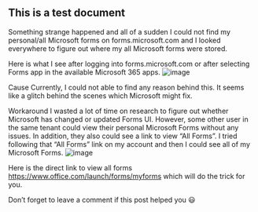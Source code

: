 ## This is a test document
Something strange happened and all of a sudden I could not find my personal/all Microsoft forms on forms.microsoft.com and I looked everywhere to figure out where my all Microsoft forms were stored.

Here is what I see after logging into forms.microsoft.com or after selecting Forms app in the available Microsoft 365 apps.
![image](https://user-images.githubusercontent.com/72841224/120577008-0507b980-c467-11eb-9262-f0bb22e583c0.png)

Cause
Currently, I could not able to find any reason behind this. It seems like a glitch behind the scenes which Microsoft might fix.

Workaround
I wasted a lot of time on research to figure out whether Microsoft has changed or updated Forms UI. However, some other user in the same tenant could view their personal Microsoft Forms without any issues. In addition, they also could see a link to view “All Forms”. I tried following that “All Forms” link on my account and then I could see all of my Microsoft Forms.
![image](https://user-images.githubusercontent.com/72841224/120577046-151f9900-c467-11eb-800c-b4c19d305eb2.png)

Here is the direct link to view all forms https://www.office.com/launch/forms/myforms which will do the trick for you.



Don’t forget to leave a comment if this post helped you 😃
